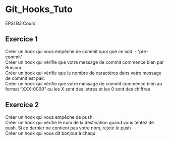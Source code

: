 # Git_Hooks_Tuto
EPSI B3 Cours

## Exercice 1
Créer un hook qui vous empêche de commit quoi que ce soit. - 'pre-commit'  <br>
Créer un hook qui vérifie que votre message de commit commence bien par Bonjour <br>
Créer un hook qui vérifie que le nombre de caractères dans votre message de commit est pair. <br>
Créer un hook qui vérifie que votre message de commit commence bien au format “XXX-0000” ou les X sont des lettres et les 0 sont des chiffres

## Exercice 2
Créer un hook qui vous empêche de push. <br>
Créer un hook qui vérifie le nom de la destination quand vous tentez de push. Si ce dernier ne contient pas votre nom, rejeté le push <br>
Créer un hook qui vous dit bonjour à chaqu
